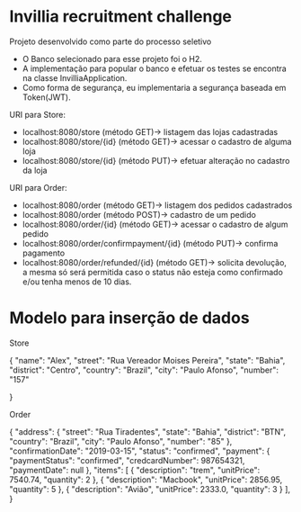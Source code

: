 # Invillia recruitment challenge

Projeto desenvolvido como parte do processo seletivo

* O Banco selecionado para esse projeto foi o H2.
* A implementação para popular o banco e efetuar os testes se encontra na classe InvilliaApplication.
* Como forma de segurança, eu implementaria a segurança baseada em Token(JWT). 


URI para Store:

* localhost:8080/store (método GET)-> listagem das lojas cadastradas
* localhost:8080/store/{id} (método GET)-> acessar o cadastro de alguma loja
* localhost:8080/store/{id} (método PUT)-> efetuar alteração no cadastro da loja

URI para Order:

* localhost:8080/order (método GET)-> listagem dos pedidos cadastrados
* localhost:8080/order (método POST)-> cadastro de um pedido
* localhost:8080/order/{id} (método GET)-> acessar o cadastro de algum pedido
* localhost:8080/order/confirmpayment/{id} (método PUT)-> confirma pagamento
* localhost:8080/order/refunded/{id} (método GET)-> solicita devolução, a mesma só será permitida caso o status não esteja como confirmado e/ou tenha menos de 10 dias.

# Modelo para inserção de dados

Store

{
    "name": "Alex",
    "street": "Rua Vereador Moises Pereira",
		"state": "Bahia",
    "district": "Centro",
    "country": "Brazil",
    "city": "Paulo Afonso",
    "number": "157"
    
}

Order

{
    "address": {
        "street": "Rua Tiradentes",
        "state": "Bahia",
        "district": "BTN",
        "country": "Brazil",
        "city": "Paulo Afonso",
        "number": "85"
    },
    "confirmationDate": "2019-03-15",
    "status": "confirmed",
    "payment": {
        "paymentStatus": "confirmed",
        "credcardNumber": 987654321,
        "paymentDate": null
    },
    "items": 
    [
        {
            "description": "trem",
            "unitPrice": 7540.74,
            "quantity": 2
        },
        {
            "description": "Macbook",
            "unitPrice": 2856.95,
            "quantity": 5
        },
        {
            "description": "Avião",
            "unitPrice": 2333.0,
            "quantity": 3
        }
    ],
}

